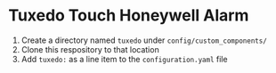 # Tuxedo Touch Honeywell Alarm

1. Create a directory named `tuxedo` under `config/custom_components/`
2. Clone this respository to that location
3. Add `tuxedo:` as a line item to the `configuration.yaml` file
